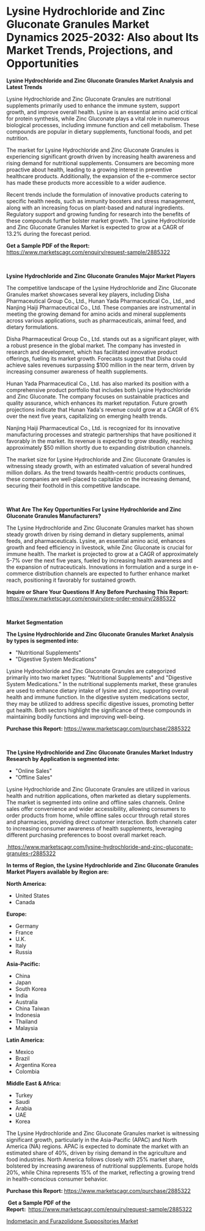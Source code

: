 <p><h1>Lysine Hydrochloride and Zinc Gluconate Granules Market Dynamics 2025-2032: Also about Its Market Trends, Projections, and Opportunities</h1></p><p><strong>Lysine Hydrochloride and Zinc Gluconate Granules Market Analysis and Latest Trends</strong></p>
<p><p>Lysine Hydrochloride and Zinc Gluconate Granules are nutritional supplements primarily used to enhance the immune system, support growth, and improve overall health. Lysine is an essential amino acid critical for protein synthesis, while Zinc Gluconate plays a vital role in numerous biological processes, including immune function and cell metabolism. These compounds are popular in dietary supplements, functional foods, and pet nutrition.</p><p>The market for Lysine Hydrochloride and Zinc Gluconate Granules is experiencing significant growth driven by increasing health awareness and rising demand for nutritional supplements. Consumers are becoming more proactive about health, leading to a growing interest in preventive healthcare products. Additionally, the expansion of the e-commerce sector has made these products more accessible to a wider audience. </p><p>Recent trends include the formulation of innovative products catering to specific health needs, such as immunity boosters and stress management, along with an increasing focus on plant-based and natural ingredients. Regulatory support and growing funding for research into the benefits of these compounds further bolster market growth. The Lysine Hydrochloride and Zinc Gluconate Granules Market is expected to grow at a CAGR of 13.2% during the forecast period.</p></p>
<p><strong>Get a Sample PDF of the Report:&nbsp;</strong> <a href="https://www.marketscagr.com/enquiry/request-sample/2885322?utm_campaign=2565&utm_medium=2&utm_source=Github&utm_content=ia&utm_term=13032025&utm_id=lysine-hydrochloride-and-zinc-gluconate-granules">https://www.marketscagr.com/enquiry/request-sample/2885322</a></p>
<p>&nbsp;</p>
<p><strong>Lysine Hydrochloride and Zinc Gluconate Granules Major Market Players</strong></p>
<p><p>The competitive landscape of the Lysine Hydrochloride and Zinc Gluconate Granules market showcases several key players, including Disha Pharmaceutical Group Co., Ltd., Hunan Yada Pharmaceutical Co., Ltd., and Nanjing Haiji Pharmaceutical Co., Ltd. These companies are instrumental in meeting the growing demand for amino acids and mineral supplements across various applications, such as pharmaceuticals, animal feed, and dietary formulations.</p><p>Disha Pharmaceutical Group Co., Ltd. stands out as a significant player, with a robust presence in the global market. The company has invested in research and development, which has facilitated innovative product offerings, fueling its market growth. Forecasts suggest that Disha could achieve sales revenues surpassing $100 million in the near term, driven by increasing consumer awareness of health supplements.</p><p>Hunan Yada Pharmaceutical Co., Ltd. has also marked its position with a comprehensive product portfolio that includes both Lysine Hydrochloride and Zinc Gluconate. The company focuses on sustainable practices and quality assurance, which enhances its market reputation. Future growth projections indicate that Hunan Yada's revenue could grow at a CAGR of 6% over the next five years, capitalizing on emerging health trends.</p><p>Nanjing Haiji Pharmaceutical Co., Ltd. is recognized for its innovative manufacturing processes and strategic partnerships that have positioned it favorably in the market. Its revenue is expected to grow steadily, reaching approximately $50 million shortly due to expanding distribution channels.</p><p>The market size for Lysine Hydrochloride and Zinc Gluconate Granules is witnessing steady growth, with an estimated valuation of several hundred million dollars. As the trend towards health-centric products continues, these companies are well-placed to capitalize on the increasing demand, securing their foothold in this competitive landscape.</p></p>
<p>&nbsp;</p>
<p><strong>What Are The Key Opportunities For Lysine Hydrochloride and Zinc Gluconate Granules Manufacturers?</strong></p>
<p><p>The Lysine Hydrochloride and Zinc Gluconate Granules market has shown steady growth driven by rising demand in dietary supplements, animal feeds, and pharmaceuticals. Lysine, an essential amino acid, enhances growth and feed efficiency in livestock, while Zinc Gluconate is crucial for immune health. The market is projected to grow at a CAGR of approximately 5-7% over the next five years, fueled by increasing health awareness and the expansion of nutraceuticals. Innovations in formulation and a surge in e-commerce distribution channels are expected to further enhance market reach, positioning it favorably for sustained growth.</p></p>
<p><strong>Inquire or Share Your Questions If Any Before Purchasing This Report:</strong> <a href="https://www.marketscagr.com/enquiry/pre-order-enquiry/2885322?utm_campaign=2565&utm_medium=2&utm_source=Github&utm_content=ia&utm_term=13032025&utm_id=lysine-hydrochloride-and-zinc-gluconate-granules">https://www.marketscagr.com/enquiry/pre-order-enquiry/2885322</a></p>
<p>&nbsp;</p>
<p><strong>Market Segmentation</strong></p>
<p><strong>The Lysine Hydrochloride and Zinc Gluconate Granules Market Analysis by types is segmented into:</strong></p>
<p><ul><li>"Nutritional Supplements"</li><li>"Digestive System Medications"</li></ul></p>
<p><p>Lysine Hydrochloride and Zinc Gluconate Granules are categorized primarily into two market types: "Nutritional Supplements" and "Digestive System Medications." In the nutritional supplements market, these granules are used to enhance dietary intake of lysine and zinc, supporting overall health and immune function. In the digestive system medications sector, they may be utilized to address specific digestive issues, promoting better gut health. Both sectors highlight the significance of these compounds in maintaining bodily functions and improving well-being.</p></p>
<p><strong>Purchase this Report:&nbsp;</strong><a href="https://www.marketscagr.com/purchase/2885322?utm_campaign=2565&utm_medium=2&utm_source=Github&utm_content=ia&utm_term=13032025&utm_id=lysine-hydrochloride-and-zinc-gluconate-granules">https://www.marketscagr.com/purchase/2885322</a></p>
<p>&nbsp;</p>
<p><strong>The Lysine Hydrochloride and Zinc Gluconate Granules Market Industry Research by Application is segmented into:</strong></p>
<p><ul><li>"Online Sales"</li><li>"Offline Sales"</li></ul></p>
<p><p>Lysine Hydrochloride and Zinc Gluconate Granules are utilized in various health and nutrition applications, often marketed as dietary supplements. The market is segmented into online and offline sales channels. Online sales offer convenience and wider accessibility, allowing consumers to order products from home, while offline sales occur through retail stores and pharmacies, providing direct customer interaction. Both channels cater to increasing consumer awareness of health supplements, leveraging different purchasing preferences to boost overall market reach.</p></p>
<p><a href="https://www.marketscagr.com/lysine-hydrochloride-and-zinc-gluconate-granules-r2885322?utm_campaign=2565&utm_medium=2&utm_source=Github&utm_content=ia&utm_term=13032025&utm_id=lysine-hydrochloride-and-zinc-gluconate-granules">&nbsp;https://www.marketscagr.com/lysine-hydrochloride-and-zinc-gluconate-granules-r2885322</a></p>
<p><strong>In terms of Region, the Lysine Hydrochloride and Zinc Gluconate Granules Market Players available by Region are:</strong></p>
<p>
    <p> <strong> North America: </strong>
        <ul>
            <li>United States</li>
            <li>Canada</li>
        </ul>
        </p> 
    <p> <strong> Europe: </strong>
        <ul>
            <li>Germany</li>
            <li>France</li>
            <li>U.K.</li>
            <li>Italy</li>
            <li>Russia</li>
        </ul>
        </p> 
    <p> <strong> Asia-Pacific: </strong>
        <ul>
            <li>China</li>
            <li>Japan</li>
            <li>South Korea</li>
            <li>India</li>
            <li>Australia</li>
            <li>China Taiwan</li>
            <li>Indonesia</li>
            <li>Thailand</li>
            <li>Malaysia</li>
        </ul>
        </p> 
    <p> <strong> Latin America: </strong>
        <ul>
            <li>Mexico</li>
            <li>Brazil</li>
            <li>Argentina Korea</li>
            <li>Colombia</li>
        </ul>
        </p> 
    <p> <strong> Middle East & Africa: </strong>
        <ul>
            <li>Turkey</li>
            <li>Saudi</li>
            <li>Arabia</li>
            <li>UAE</li>
            <li>Korea</li>
        </ul>
    </p>
    </p>
<p><p>The Lysine Hydrochloride and Zinc Gluconate Granules market is witnessing significant growth, particularly in the Asia-Pacific (APAC) and North America (NA) regions. APAC is expected to dominate the market with an estimated share of 40%, driven by rising demand in the agriculture and food industries. North America follows closely with 25% market share, bolstered by increasing awareness of nutritional supplements. Europe holds 20%, while China represents 15% of the market, reflecting a growing trend in health-conscious consumer behavior.</p></p>
<p><strong>Purchase this Report: </strong><a href="https://www.marketscagr.com/purchase/2885322?utm_campaign=2565&utm_medium=2&utm_source=Github&utm_content=ia&utm_term=13032025&utm_id=lysine-hydrochloride-and-zinc-gluconate-granules">https://www.marketscagr.com/purchase/2885322</a></p>
<p>&nbsp;<strong>Get a Sample PDF of the Report:&nbsp;&nbsp;</strong><a href="https://www.marketscagr.com/enquiry/request-sample/2885322?utm_campaign=2565&utm_medium=2&utm_source=Github&utm_content=ia&utm_term=13032025&utm_id=lysine-hydrochloride-and-zinc-gluconate-granules">https://www.marketscagr.com/enquiry/request-sample/2885322</a></p>
<p><strong></strong></p>
<p><p><a href="https://github.com/shirleenfraker87/Market-Research-Report-List-1/blob/main/indometacin-and-furazolidone-suppositories-market.md?utm_campaign=2565&utm_medium=2&utm_source=Github&utm_content=ia&utm_term=13032025&utm_id=lysine-hydrochloride-and-zinc-gluconate-granules">Indometacin and Furazolidone Suppositories Market</a></p></p>
